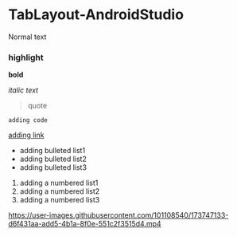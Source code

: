 # TabLayout-AndroidStudio

Normal text

### highlight

**bold**

_italic text_

> quote

`adding code`

[adding link](url)

- adding bulleted list1
- adding bulleted list2
- adding bulleted list3

1. adding a numbered list1
2. adding a numbered list2
3. adding a numbered list3
















https://user-images.githubusercontent.com/101108540/173747133-d6f431aa-add5-4b1a-8f0e-551c2f3515d4.mp4

